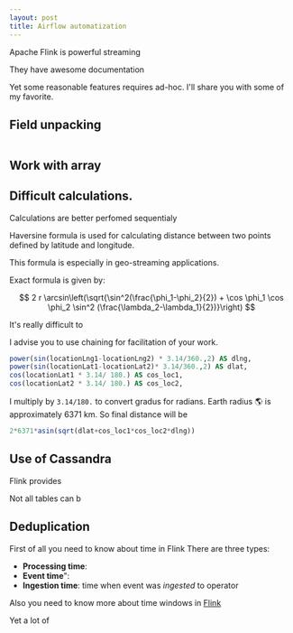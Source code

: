 ```yaml
---
layout: post
title: Airflow automatization
---
```


Apache Flink is powerful streaming 

They have awesome documentation

Yet some reasonable features requires ad-hoc. I'll share you with some of my favorite.

## Field unpacking

```sql

```

## Work with array



## Difficult calculations.

Calculations are better perfomed sequentialy

Haversine formula is used for calculating distance between two points defined by latitude and longitude.

This formula is especially in geo-streaming applications.

Exact formula is given by: 

$$
2 r \arcsin\left(\sqrt{\sin^2(\frac{\phi_1-\phi_2}{2}) + \cos \phi_1 \cos \phi_2 \sin^2 (\frac{\lambda_2-\lambda_1}{2})}\right)
$$

It's really difficult to

I advise you to use chaining for facilitation of your work.

```sql
power(sin(locationLng1-locationLng2) * 3.14/360.,2) AS dlng,
power(sin(locationLat1-locationLat2)* 3.14/360.,2) AS dlat,
cos(locationLat1 * 3.14/ 180.) AS cos_loc1,
cos(locationLat2 * 3.14/ 180.) AS cos_loc2,
```

I multiply by `3.14/180.` to convert gradus for radians. Earth radius 🌎 is approximately 6371 km.
So final distance will be 

```sql
2*6371*asin(sqrt(dlat+cos_loc1*cos_loc2*dlng))
```

## Use of Cassandra

Flink provides

Not all tables can b

[](https://cassandra.apache.org/_/index.html)


## Deduplication

First of all you need to know about time in Flink
There are three types:
- **Processing time**: 
- **Event time**":
- **Ingestion time**: time when event was *ingested* to operator

Also you need to know more about time windows in [Flink](https://nightlies.apache.org/flink/flink-docs-release-1.14/docs/dev/datastream/operators/windows/)



Yet a lot of 